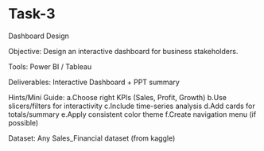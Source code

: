 # Task-3
Dashboard Design

Objective: Design an interactive dashboard for business stakeholders.

Tools: Power BI / Tableau

Deliverables: Interactive Dashboard + PPT summary

Hints/Mini Guide:
a.Choose right KPIs (Sales, Profit, Growth)
b.Use slicers/filters for interactivity
c.Include time-series analysis
d.Add cards for totals/summary
e.Apply consistent color theme
f.Create navigation menu (if possible)

Dataset: Any Sales_Financial dataset (from kaggle)
